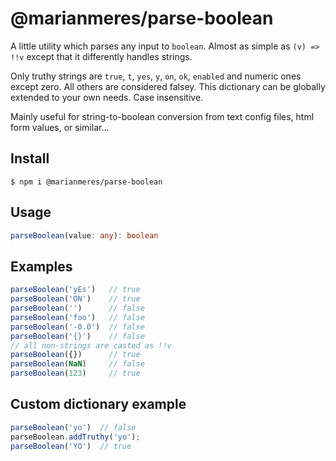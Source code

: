 # @marianmeres/parse-boolean

A little utility which parses any input to `boolean`. Almost as simple as `(v) => !!v`
except that it differently handles strings.

Only truthy strings are `true`, `t`, `yes`, `y`, `on`, `ok`, `enabled` and numeric ones
except zero. All others are considered falsey. This dictionary can be globally extended
to your own needs. Case insensitive.

Mainly useful for string-to-boolean conversion from text config files, html form
values, or similar...

## Install
```shell
$ npm i @marianmeres/parse-boolean
```

## Usage
```typescript
parseBoolean(value: any): boolean
```

## Examples
```javascript
parseBoolean('yEs')   // true
parseBoolean('ON')    // true
parseBoolean('')      // false
parseBoolean('foo')   // false
parseBoolean('-0.0')  // false
parseBoolean('{}')    // false
// all non-strings are casted as !!v
parseBoolean({})      // true
parseBoolean(NaN)     // false
parseBoolean(123)     // true
```

## Custom dictionary example

```javascript
parseBoolean('yo')  // false
parseBoolean.addTruthy('yo');
parseBoolean('YO')  // true
```
